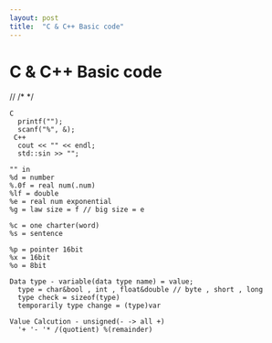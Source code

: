 ```yaml
---
layout: post
title:  "C & C++ Basic code"
---
```


# C & C++ Basic code
  // /* */
  
    C 
      printf("");
      scanf("%", &);
     C++
      cout << "" << endl;
      std::sin >> "";
  
    "" in
    %d = number
    %.0f = real num(.num)
    %lf = double
    %e = real num exponential
    %g = law size = f // big size = e
  
    %c = one charter(word)
    %s = sentence
  
    %p = pointer 16bit
    %x = 16bit
    %o = 8bit

    Data type - variable(data type name) = value;
      type = char&bool , int , float&double // byte , short , long
      type check = sizeof(type)
      temporarily type change = (type)var
  
    Value Calcution - unsigned(- -> all +)
      '+ '- '* /(quotient) %(remainder)
